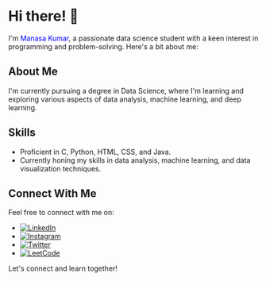 # Hi there! 👋

I'm <span style="color:blue;">Manasa Kumar</span>, a passionate data science student with a keen interest in programming and problem-solving. Here's a bit about me:

## About Me
I'm currently pursuing a degree in Data Science, where I'm learning and exploring various aspects of data analysis, machine learning, and deep learning.

## Skills
- Proficient in C, Python, HTML, CSS, and Java.
- Currently honing my skills in data analysis, machine learning, and data visualization techniques.

## Connect With Me
Feel free to connect with me on:
- [![LinkedIn](https://img.shields.io/badge/LinkedIn-YourLinkedInProfile-blue?style=flat-square&logo=linkedin)](https://www.linkedin.com/in/manasa-kumar-8828432a3/)
- [![Instagram](https://img.shields.io/badge/Instagram-YourInstagramProfile-red?style=flat-square&logo=instagram)](https://www.instagram.com/__.manasa_/)
- [![Twitter](https://img.shields.io/badge/Twitter-YourTwitterProfile-green?style=flat-square&logo=twitter)](https://twitter.com/ManasaKumar1103)
- [![LeetCode](https://img.shields.io/badge/LeetCode-YourLeetCodeProfile-yellow?style=flat-square&logo=leetcode)](https://leetcode.com/manasa1103/)

Let's connect and learn together!

